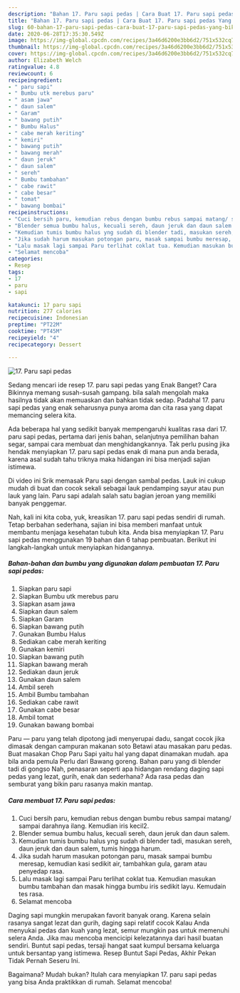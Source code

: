 ```yaml
---
description: "Bahan 17. Paru sapi pedas | Cara Buat 17. Paru sapi pedas Yang Bikin Ngiler"
title: "Bahan 17. Paru sapi pedas | Cara Buat 17. Paru sapi pedas Yang Bikin Ngiler"
slug: 60-bahan-17-paru-sapi-pedas-cara-buat-17-paru-sapi-pedas-yang-bikin-ngiler
date: 2020-06-28T17:35:30.549Z
image: https://img-global.cpcdn.com/recipes/3a46d6200e3bb6d2/751x532cq70/17-paru-sapi-pedas-foto-resep-utama.jpg
thumbnail: https://img-global.cpcdn.com/recipes/3a46d6200e3bb6d2/751x532cq70/17-paru-sapi-pedas-foto-resep-utama.jpg
cover: https://img-global.cpcdn.com/recipes/3a46d6200e3bb6d2/751x532cq70/17-paru-sapi-pedas-foto-resep-utama.jpg
author: Elizabeth Welch
ratingvalue: 4.8
reviewcount: 6
recipeingredient:
- " paru sapi"
- " Bumbu utk merebus paru"
- " asam jawa"
- " daun salem"
- " Garam"
- " bawang putih"
- " Bumbu Halus"
- " cabe merah keriting"
- " kemiri"
- " bawang putih"
- " bawang merah"
- " daun jeruk"
- " daun salem"
- " sereh"
- " Bumbu tambahan"
- " cabe rawit"
- " cabe besar"
- " tomat"
- " bawang bombai"
recipeinstructions:
- "Cuci bersih paru, kemudian rebus dengan bumbu rebus sampai matang/ sampai darahnya ilang. Kemudian iris kecil2."
- "Blender semua bumbu halus, kecuali sereh, daun jeruk dan daun salem."
- "Kemudian tumis bumbu halus yng sudah di blender tadi, masukan sereh, daun jeruk dan daun salem, tumis hingga harum."
- "Jika sudah harum masukan potongan paru, masak sampai bumbu meresap, kemudian kasi sedikit air, tambahkan gula, garam atau penyedap rasa."
- "Lalu masak lagi sampai Paru terlihat coklat tua. Kemudian masukan bumbu tambahan dan masak hingga bumbu iris sedikit layu. Kemudain tes rasa."
- "Selamat mencoba"
categories:
- Resep
tags:
- 17
- paru
- sapi

katakunci: 17 paru sapi 
nutrition: 277 calories
recipecuisine: Indonesian
preptime: "PT22M"
cooktime: "PT45M"
recipeyield: "4"
recipecategory: Dessert

---
```



![17. Paru sapi pedas](https://img-global.cpcdn.com/recipes/3a46d6200e3bb6d2/751x532cq70/17-paru-sapi-pedas-foto-resep-utama.jpg)

Sedang mencari ide resep 17. paru sapi pedas yang Enak Banget? Cara Bikinnya memang susah-susah gampang. bila salah mengolah maka hasilnya tidak akan memuaskan dan bahkan tidak sedap. Padahal 17. paru sapi pedas yang enak seharusnya punya aroma dan cita rasa yang dapat memancing selera kita.

Ada beberapa hal yang sedikit banyak mempengaruhi kualitas rasa dari 17. paru sapi pedas, pertama dari jenis bahan, selanjutnya pemilihan bahan segar, sampai cara membuat dan menghidangkannya. Tak perlu pusing jika hendak menyiapkan 17. paru sapi pedas enak di mana pun anda berada, karena asal sudah tahu triknya maka hidangan ini bisa menjadi sajian istimewa.

Di video ini Srik memasak Paru sapi dengan sambal pedas. Lauk ini cukup mudah di buat dan cocok sekali sebagai lauk pendamping sayur atau pun lauk yang lain. Paru sapi adalah salah satu bagian jeroan yang memiliki banyak penggemar.


Nah, kali ini kita coba, yuk, kreasikan 17. paru sapi pedas sendiri di rumah. Tetap berbahan sederhana, sajian ini bisa memberi manfaat untuk membantu menjaga kesehatan tubuh kita. Anda bisa menyiapkan 17. Paru sapi pedas menggunakan 19 bahan dan 6 tahap pembuatan. Berikut ini langkah-langkah untuk menyiapkan hidangannya.

<!--inarticleads1-->

##### Bahan-bahan dan bumbu yang digunakan dalam pembuatan 17. Paru sapi pedas:

1. Siapkan  paru sapi
1. Siapkan  Bumbu utk merebus paru
1. Siapkan  asam jawa
1. Siapkan  daun salem
1. Siapkan  Garam
1. Siapkan  bawang putih
1. Gunakan  Bumbu Halus
1. Sediakan  cabe merah keriting
1. Gunakan  kemiri
1. Siapkan  bawang putih
1. Siapkan  bawang merah
1. Sediakan  daun jeruk
1. Gunakan  daun salem
1. Ambil  sereh
1. Ambil  Bumbu tambahan
1. Sediakan  cabe rawit
1. Gunakan  cabe besar
1. Ambil  tomat
1. Gunakan  bawang bombai


Paru — paru yang telah dipotong jadi menyerupai dadu, sangat cocok jika dimasak dengan campuran makanan soto Betawi atau masakan paru pedas. Buat masakan Chop Paru Sapi yaitu hal yang dapat dinamakan mudah. apa bila anda pemula Perlu dari Bawang goreng. Bahan paru yang di blender tadi di gongso Nah, penasaran seperti apa hidangan rendang daging sapi pedas yang lezat, gurih, enak dan sederhana? Ada rasa pedas dan semburat yang bikin paru rasanya makin mantap. 

<!--inarticleads2-->

##### Cara membuat 17. Paru sapi pedas:

1. Cuci bersih paru, kemudian rebus dengan bumbu rebus sampai matang/ sampai darahnya ilang. Kemudian iris kecil2.
1. Blender semua bumbu halus, kecuali sereh, daun jeruk dan daun salem.
1. Kemudian tumis bumbu halus yng sudah di blender tadi, masukan sereh, daun jeruk dan daun salem, tumis hingga harum.
1. Jika sudah harum masukan potongan paru, masak sampai bumbu meresap, kemudian kasi sedikit air, tambahkan gula, garam atau penyedap rasa.
1. Lalu masak lagi sampai Paru terlihat coklat tua. Kemudian masukan bumbu tambahan dan masak hingga bumbu iris sedikit layu. Kemudain tes rasa.
1. Selamat mencoba


Daging sapi mungkin merupakan favorit banyak orang. Karena selain rasanya sangat lezat dan gurih, daging sapi relatif cocok Kalau Anda menyukai pedas dan kuah yang lezat, semur mungkin pas untuk memenuhi selera Anda. Jika mau mencoba mencicipi kelezatannya dari hasil buatan sendiri. Buntut sapi pedas, tersaji hangat saat kumpul bersama keluarga untuk bersantap yang istimewa. Resep Buntut Sapi Pedas, Akhir Pekan Tidak Pernah Seseru Ini. 

Bagaimana? Mudah bukan? Itulah cara menyiapkan 17. paru sapi pedas yang bisa Anda praktikkan di rumah. Selamat mencoba!
